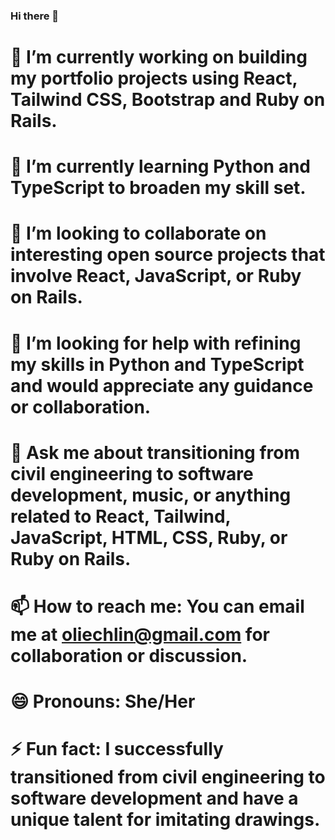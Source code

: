 ### Hi there 👋

# 🔭 I’m currently working on building my portfolio projects using React, Tailwind CSS, Bootstrap and Ruby on Rails.
# 🌱 I’m currently learning Python and TypeScript to broaden my skill set.
# 👯 I’m looking to collaborate on interesting open source projects that involve React, JavaScript, or Ruby on Rails.
# 🤔 I’m looking for help with refining my skills in Python and TypeScript and would appreciate any guidance or collaboration.
# 💬 Ask me about transitioning from civil engineering to software development, music, or anything related to React, Tailwind, JavaScript, HTML, CSS, Ruby, or Ruby on Rails.
# 📫 How to reach me: You can email me at oliechlin@gmail.com for collaboration or discussion.
# 😄 Pronouns: She/Her
# ⚡ Fun fact: I successfully transitioned from civil engineering to software development and have a unique talent for imitating drawings.

